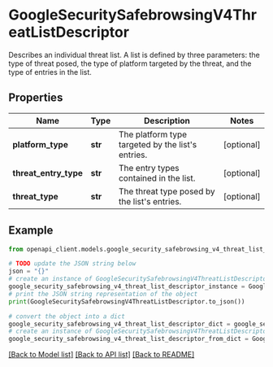 # GoogleSecuritySafebrowsingV4ThreatListDescriptor

Describes an individual threat list. A list is defined by three parameters: the type of threat posed, the type of platform targeted by the threat, and the type of entries in the list.

## Properties

Name | Type | Description | Notes
------------ | ------------- | ------------- | -------------
**platform_type** | **str** | The platform type targeted by the list&#39;s entries. | [optional] 
**threat_entry_type** | **str** | The entry types contained in the list. | [optional] 
**threat_type** | **str** | The threat type posed by the list&#39;s entries. | [optional] 

## Example

```python
from openapi_client.models.google_security_safebrowsing_v4_threat_list_descriptor import GoogleSecuritySafebrowsingV4ThreatListDescriptor

# TODO update the JSON string below
json = "{}"
# create an instance of GoogleSecuritySafebrowsingV4ThreatListDescriptor from a JSON string
google_security_safebrowsing_v4_threat_list_descriptor_instance = GoogleSecuritySafebrowsingV4ThreatListDescriptor.from_json(json)
# print the JSON string representation of the object
print(GoogleSecuritySafebrowsingV4ThreatListDescriptor.to_json())

# convert the object into a dict
google_security_safebrowsing_v4_threat_list_descriptor_dict = google_security_safebrowsing_v4_threat_list_descriptor_instance.to_dict()
# create an instance of GoogleSecuritySafebrowsingV4ThreatListDescriptor from a dict
google_security_safebrowsing_v4_threat_list_descriptor_from_dict = GoogleSecuritySafebrowsingV4ThreatListDescriptor.from_dict(google_security_safebrowsing_v4_threat_list_descriptor_dict)
```
[[Back to Model list]](../README.md#documentation-for-models) [[Back to API list]](../README.md#documentation-for-api-endpoints) [[Back to README]](../README.md)


